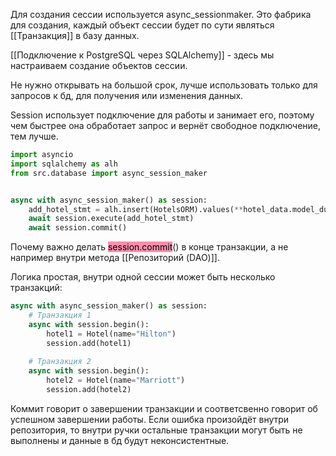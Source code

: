 Для создания сессии используется async_sessionmaker. Это фабрика для создания, каждый объект сессии будет по сути являться [[Транзакция]] в базу данных.

[[Подключение к PostgreSQL через SQLAlchemy]] - здесь мы настраиваем создание объектов сессии.

Не нужно открывать на большой срок, лучше использовать только для запросов к бд, для получения или изменения данных.

Session использует подключение для работы и занимает его, поэтому чем быстрее она обработает запрос и вернёт свободное подключение, тем лучше.
```python
import asyncio  
import sqlalchemy as alh
from src.database import async_session_maker 


async with async_session_maker() as session:  
    add_hotel_stmt = alh.insert(HotelsORM).values(**hotel_data.model_dump())
    await session.execute(add_hotel_stmt)  
    await session.commit()
```

Почему важно делать <mark style="background: #FF5582A6;">session.commit</mark>() в конце транзакции, а не например внутри метода [[Репозиторий (DAO)]].

Логика простая, внутри одной сессии может быть несколько транзакций:
```python
async with async_session_maker() as session:
    # Транзакция 1
    async with session.begin():
        hotel1 = Hotel(name="Hilton")
        session.add(hotel1)
    
    # Транзакция 2  
    async with session.begin():
        hotel2 = Hotel(name="Marriott")
        session.add(hotel2)
```
Коммит говорит о завершении транзакции и соответсвенно говорит об успешном завершении работы. Если ошибка произойдёт внутри репозитория, то внутри ручки остальные транзакции могут быть не выполнены и данные в бд будут неконсистентныe.

